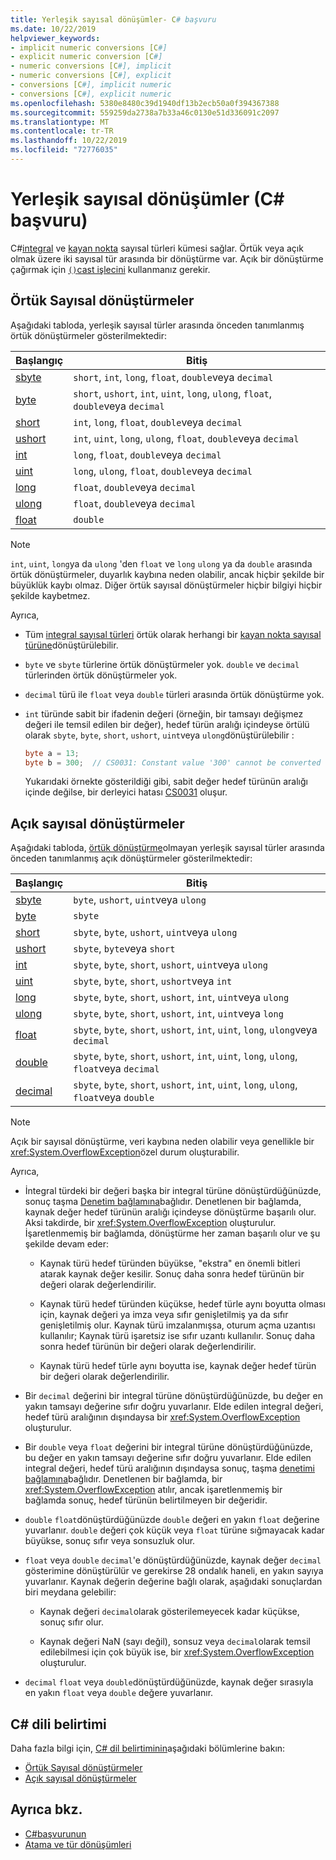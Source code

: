 ```yaml
---
title: Yerleşik sayısal dönüşümler- C# başvuru
ms.date: 10/22/2019
helpviewer_keywords:
- implicit numeric conversions [C#]
- explicit numeric conversion [C#]
- numeric conversions [C#], implicit
- numeric conversions [C#], explicit
- conversions [C#], implicit numeric
- conversions [C#], explicit numeric
ms.openlocfilehash: 5380e8480c39d1940df13b2ecb50a0f394367388
ms.sourcegitcommit: 559259da2738a7b33a46c0130e51d336091c2097
ms.translationtype: MT
ms.contentlocale: tr-TR
ms.lasthandoff: 10/22/2019
ms.locfileid: "72776035"
---
```

# <a name="built-in-numeric-conversions-c-reference"></a>Yerleşik sayısal dönüşümler (C# başvuru)

C#[integral](integral-numeric-types.md) ve [kayan nokta](floating-point-numeric-types.md) sayısal türleri kümesi sağlar. Örtük veya açık olmak üzere iki sayısal tür arasında bir dönüştürme var. Açık bir dönüştürme çağırmak için [`()`cast işlecini](../operators/type-testing-and-cast.md#cast-operator-) kullanmanız gerekir.

## <a name="implicit-numeric-conversions"></a>Örtük Sayısal dönüştürmeler

Aşağıdaki tabloda, yerleşik sayısal türler arasında önceden tanımlanmış örtük dönüştürmeler gösterilmektedir:

|Başlangıç|Bitiş|
|----------|--------|
|[sbyte](integral-numeric-types.md)|`short`, `int`, `long`, `float`, `double`veya `decimal`|
|[byte](integral-numeric-types.md)|`short`, `ushort`, `int`, `uint`, `long`, `ulong`, `float`, `double`veya `decimal`|
|[short](integral-numeric-types.md)|`int`, `long`, `float`, `double`veya `decimal`|
|[ushort](integral-numeric-types.md)|`int`, `uint`, `long`, `ulong`, `float`, `double`veya `decimal`|
|[int](integral-numeric-types.md)|`long`, `float`, `double`veya `decimal`|
|[uint](integral-numeric-types.md)|`long`, `ulong`, `float`, `double`veya `decimal`|
|[long](integral-numeric-types.md)|`float`, `double`veya `decimal`|
|[ulong](integral-numeric-types.md)|`float`, `double`veya `decimal`|
|[float](floating-point-numeric-types.md)|`double`|

> [!NOTE]
> `int`, `uint`, `long`ya da `ulong` 'den `float` ve `long` `ulong` ya da `double` arasında örtük dönüştürmeler, duyarlık kaybına neden olabilir, ancak hiçbir şekilde bir büyüklük kaybı olmaz. Diğer örtük sayısal dönüştürmeler hiçbir bilgiyi hiçbir şekilde kaybetmez.

Ayrıca,

- Tüm [integral sayısal türleri](integral-numeric-types.md) örtük olarak herhangi bir [kayan nokta sayısal türüne](floating-point-numeric-types.md)dönüştürülebilir.

- `byte` ve `sbyte` türlerine örtük dönüştürmeler yok. `double` ve `decimal` türlerinden örtük dönüştürmeler yok.

- `decimal` türü ile `float` veya `double` türleri arasında örtük dönüştürme yok.

- `int` türünde sabit bir ifadenin değeri (örneğin, bir tamsayı değişmez değeri ile temsil edilen bir değer), hedef türün aralığı içindeyse örtülü olarak `sbyte`, `byte`, `short`, `ushort`, `uint`veya `ulong`dönüştürülebilir :

  ```csharp
  byte a = 13;
  byte b = 300;  // CS0031: Constant value '300' cannot be converted to a 'byte'
  ```

  Yukarıdaki örnekte gösterildiği gibi, sabit değer hedef türünün aralığı içinde değilse, bir derleyici hatası [CS0031](../../misc/cs0031.md) oluşur.

## <a name="explicit-numeric-conversions"></a>Açık sayısal dönüştürmeler

Aşağıdaki tabloda, [örtük dönüştürme](#implicit-numeric-conversions)olmayan yerleşik sayısal türler arasında önceden tanımlanmış açık dönüştürmeler gösterilmektedir:

|Başlangıç|Bitiş|
|----------|--------|
|[sbyte](integral-numeric-types.md)|`byte`, `ushort`, `uint`veya `ulong`|
|[byte](integral-numeric-types.md)|`sbyte`|
|[short](integral-numeric-types.md)|`sbyte`, `byte`, `ushort`, `uint`veya `ulong`|
|[ushort](integral-numeric-types.md)|`sbyte`, `byte`veya `short`|
|[int](integral-numeric-types.md)|`sbyte`, `byte`, `short`, `ushort`, `uint`veya `ulong`|
|[uint](integral-numeric-types.md)|`sbyte`, `byte`, `short`, `ushort`veya `int`|
|[long](integral-numeric-types.md)|`sbyte`, `byte`, `short`, `ushort`, `int`, `uint`veya `ulong`|
|[ulong](integral-numeric-types.md)|`sbyte`, `byte`, `short`, `ushort`, `int`, `uint`veya `long`|
|[float](floating-point-numeric-types.md)|`sbyte`, `byte`, `short`, `ushort`, `int`, `uint`, `long`, `ulong`veya `decimal`|
|[double](floating-point-numeric-types.md)|`sbyte`, `byte`, `short`, `ushort`, `int`, `uint`, `long`, `ulong`, `float`veya `decimal`|
|[decimal](floating-point-numeric-types.md)|`sbyte`, `byte`, `short`, `ushort`, `int`, `uint`, `long`, `ulong`, `float`veya `double`|

> [!NOTE]
> Açık bir sayısal dönüştürme, veri kaybına neden olabilir veya genellikle bir <xref:System.OverflowException>özel durum oluşturabilir.

Ayrıca,

- İntegral türdeki bir değeri başka bir integral türüne dönüştürdüğünüzde, sonuç taşma [Denetim bağlamına](../keywords/checked-and-unchecked.md)bağlıdır. Denetlenen bir bağlamda, kaynak değer hedef türünün aralığı içindeyse dönüştürme başarılı olur. Aksi takdirde, bir <xref:System.OverflowException> oluşturulur. İşaretlenmemiş bir bağlamda, dönüştürme her zaman başarılı olur ve şu şekilde devam eder:

  - Kaynak türü hedef türünden büyükse, "ekstra" en önemli bitleri atarak kaynak değer kesilir. Sonuç daha sonra hedef türünün bir değeri olarak değerlendirilir.

  - Kaynak türü hedef türünden küçükse, hedef türle aynı boyutta olması için, kaynak değeri ya imza veya sıfır genişletilmiş ya da sıfır genişletilmiş olur. Kaynak türü imzalanmışsa, oturum açma uzantısı kullanılır; Kaynak türü işaretsiz ise sıfır uzantı kullanılır. Sonuç daha sonra hedef türünün bir değeri olarak değerlendirilir.

  - Kaynak türü hedef türle aynı boyutta ise, kaynak değer hedef türün bir değeri olarak değerlendirilir.

- Bir `decimal` değerini bir integral türüne dönüştürdüğünüzde, bu değer en yakın tamsayı değerine sıfır doğru yuvarlanır. Elde edilen integral değeri, hedef türü aralığının dışındaysa bir <xref:System.OverflowException> oluşturulur.

- Bir `double` veya `float` değerini bir integral türüne dönüştürdüğünüzde, bu değer en yakın tamsayı değerine sıfır doğru yuvarlanır. Elde edilen integral değeri, hedef türü aralığının dışındaysa sonuç, taşma [denetimi bağlamına](../keywords/checked-and-unchecked.md)bağlıdır. Denetlenen bir bağlamda, bir <xref:System.OverflowException> atılır, ancak işaretlenmemiş bir bağlamda sonuç, hedef türünün belirtilmeyen bir değeridir.

- `double` `float`dönüştürdüğünüzde `double` değeri en yakın `float` değerine yuvarlanır. `double` değeri çok küçük veya `float` türüne sığmayacak kadar büyükse, sonuç sıfır veya sonsuzluk olur.

- `float` veya `double` `decimal`'e dönüştürdüğünüzde, kaynak değer `decimal` gösterimine dönüştürülür ve gerekirse 28 ondalık haneli, en yakın sayıya yuvarlanır. Kaynak değerin değerine bağlı olarak, aşağıdaki sonuçlardan biri meydana gelebilir:

  - Kaynak değeri `decimal`olarak gösterilemeyecek kadar küçükse, sonuç sıfır olur.

  - Kaynak değeri NaN (sayı değil), sonsuz veya `decimal`olarak temsil edilebilmesi için çok büyük ise, bir <xref:System.OverflowException> oluşturulur.

- `decimal` `float` veya `double`dönüştürdüğünüzde, kaynak değer sırasıyla en yakın `float` veya `double` değere yuvarlanır.

## <a name="c-language-specification"></a>C# dili belirtimi

Daha fazla bilgi için, [ C# dil belirtiminin](~/_csharplang/spec/introduction.md)aşağıdaki bölümlerine bakın:

- [Örtük Sayısal dönüştürmeler](~/_csharplang/spec/conversions.md#implicit-numeric-conversions)
- [Açık sayısal dönüştürmeler](~/_csharplang/spec/conversions.md#explicit-numeric-conversions)

## <a name="see-also"></a>Ayrıca bkz.

- [C#başvurunun](../index.md)
- [Atama ve tür dönüşümleri](../../programming-guide/types/casting-and-type-conversions.md)
